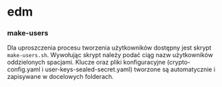 # edm

### make-users
Dla uproszczenia procesu tworzenia użytkowników dostępny jest skrypt `make-users.sh`.  Wywołując skrypt należy podać ciąg nazw użytkowników oddzielonych spacjami. Klucze oraz pliki konfiguracyjne (crypto-config.yaml i
user-keys-sealed-secret.yaml) tworzone są automatycznie i zapisywane w docelowych folderach.
